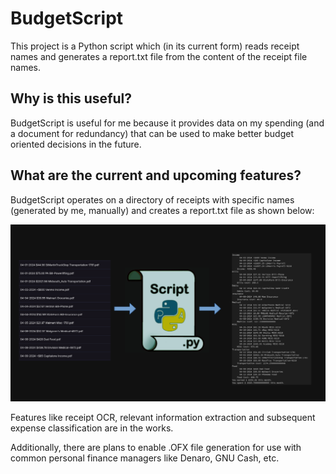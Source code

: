 # BudgetScript
This project is a Python script which (in its current form) reads receipt names and generates a report.txt file from the content of the receipt file names.

## Why is this useful? 
BudgetScript is useful for me because it provides data on my spending (and a document for redundancy) that can be used to make better budget oriented decisions in the future.

## What are the current and upcoming features?
BudgetScript operates on a directory of receipts with specific names (generated by me, manually) and creates a report.txt file as shown below: 

![alt text](https://github.com/Mathematical-Methods/BudgetScript/blob/main/process.png?raw=true)

Features like receipt OCR, relevant information extraction and subsequent expense classification are in the works. 

Additionally, there are plans to enable .OFX file generation for use with common personal finance managers like Denaro, GNU Cash, etc.